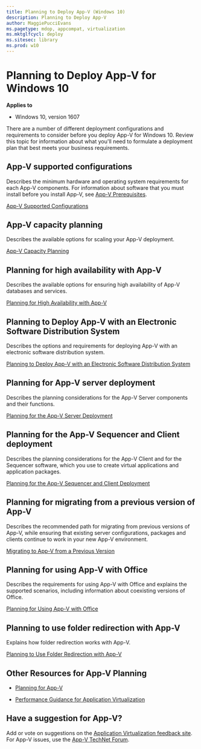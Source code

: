 ```yaml
---
title: Planning to Deploy App-V (Windows 10)
description: Planning to Deploy App-V
author: MaggiePucciEvans
ms.pagetype: mdop, appcompat, virtualization
ms.mktglfcycl: deploy
ms.sitesec: library
ms.prod: w10
---
```



# Planning to Deploy App-V for Windows 10

**Applies to**
-   Windows 10, version 1607

There are a number of different deployment configurations and requirements to consider before you deploy App-V for Windows 10. Review this topic for information about what you'll need to formulate a deployment plan that best meets your business requirements.

## App-V supported configurations

Describes the minimum hardware and operating system requirements for each App-V components. For information about software that you must install before you install App-V, see [App-V Prerequisites](appv-prerequisites.md).

[App-V Supported Configurations](appv-supported-configurations.md)

## App-V capacity planning

Describes the available options for scaling your App-V deployment.

[App-V Capacity Planning](appv-capacity-planning.md)

## Planning for high availability with App-V

Describes the available options for ensuring high availability of App-V databases and services.

[Planning for High Availability with App-V](appv-planning-for-high-availability-with-appv.md)

## Planning to Deploy App-V with an Electronic Software Distribution System

Describes the options and requirements for deploying App-V with an electronic software distribution system.

[Planning to Deploy App-V with an Electronic Software Distribution System](appv-planning-to-deploy-appv-with-electronic-software-distribution-solutions.md)

## Planning for App-V server deployment

Describes the planning considerations for the App-V Server components and their functions.

[Planning for the App-V Server Deployment](appv-planning-for-appv-server-deployment.md)

## Planning for the App-V Sequencer and Client deployment

Describes the planning considerations for the App-V Client and for the Sequencer software, which you use to create virtual applications and application packages.

[Planning for the App-V Sequencer and Client Deployment](appv-planning-for-sequencer-and-client-deployment.md)

## Planning for migrating from a previous version of App-V

Describes the recommended path for migrating from previous versions of App-V, while ensuring that existing server configurations, packages and clients continue to work in your new App-V environment.

[Migrating to App-V from a Previous Version](appv-migrating-to-appv-from-a-previous-version.md)

## Planning for using App-V with Office

Describes the requirements for using App-V with Office and explains the supported scenarios, including information about coexisting versions of Office.

[Planning for Using App-V with Office](appv-planning-for-using-appv-with-office.md)

## Planning to use folder redirection with App-V

Explains how folder redirection works with App-V.

[Planning to Use Folder Redirection with App-V](appv-planning-folder-redirection-with-appv.md)

## Other Resources for App-V Planning

-   [Planning for App-V](appv-planning-for-appv.md)

-   [Performance Guidance for Application Virtualization](appv-performance-guidance.md)

## Have a suggestion for App-V?

Add or vote on suggestions on the [Application Virtualization feedback site](http://appv.uservoice.com/forums/280448-microsoft-application-virtualization).<br>For App-V issues, use the [App-V TechNet Forum](https://social.technet.microsoft.com/Forums/en-US/home?forum=mdopappv).
